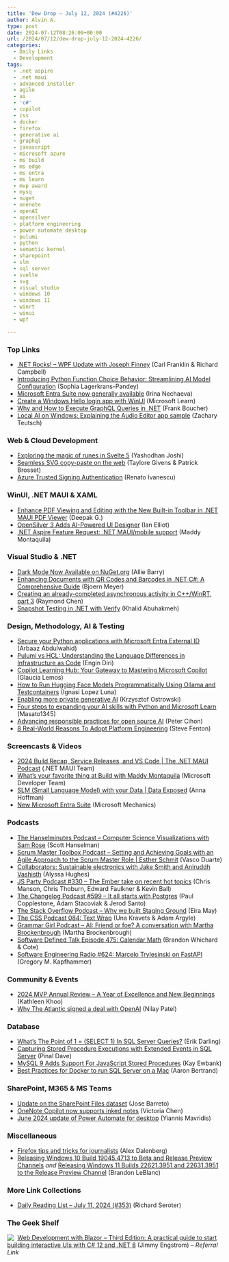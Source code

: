 ```yaml
---
title: 'Dew Drop – July 12, 2024 (#4226)'
author: Alvin A.
type: post
date: 2024-07-12T08:26:09+00:00
url: /2024/07/12/dew-drop-july-12-2024-4226/
categories:
  - Daily Links
  - Development
tags:
  - .net aspire
  - .net maui
  - advanced installer
  - agile
  - ai
  - 'c#'
  - copilot
  - css
  - docker
  - firefox
  - generative ai
  - graphql
  - javascript
  - microsoft azure
  - ms build
  - ms edge
  - ms entra
  - ms learn
  - mvp award
  - mysq
  - nuget
  - onenote
  - openAI
  - opensilver
  - platform engineering
  - power automate desktop
  - pulumi
  - python
  - semantic kernel
  - sharepoint
  - slm
  - sql server
  - svelte
  - svg
  - visual studio
  - windows 10
  - windows 11
  - winrt
  - winui
  - wpf

---
```

### <a name="top"></a>Top Links

  * <a href="https://www.spreaker.com/episode/wpf-update-with-joseph-finney--60662664" target="_blank" rel="noopener">.NET Rocks! &#8211; WPF Update with Joseph Finney</a> (Carl Franklin & Richard Campbell)
  * <a href="https://devblogs.microsoft.com/semantic-kernel/introducing-python-function-choice-behavior-streamlining-ai-model-configuration/" target="_blank" rel="noopener">Introducing Python Function Choice Behavior: Streamlining AI Model Configuration</a> (Sophia Lagerkrans-Pandey)
  * <a href="https://techcommunity.microsoft.com/t5/microsoft-entra-blog/microsoft-entra-suite-now-generally-available/ba-p/2520427" target="_blank" rel="noopener">Microsoft Entra Suite now generally available</a> (Irina Nechaeva)
  * <a href="https://learn.microsoft.com/windows/apps/develop/security/windows-hello-login" target="_blank" rel="noopener">Create a Windows Hello login app with WinUI</a> (Microsoft Learn)
  * <a href="https://devblogs.microsoft.com/dotnet/why-and-how-to-execute-graph-ql-queries-in-dotnet/" target="_blank" rel="noopener">Why and How to Execute GraphQL Queries in .NET</a> (Frank Boucher)
  * <a href="https://blogs.windows.com/windowsdeveloper/2024/07/11/local-ai-on-windows-explaining-the-audio-editor-app-sample/" target="_blank" rel="noopener">Local AI on Windows: Explaining the Audio Editor app sample</a> (Zachary Teutsch)



### <a name="web"></a>Web & Cloud Development

  * <a href="https://blog.logrocket.com/exploring-runes-svelte-5/" target="_blank" rel="noopener">Exploring the magic of runes in Svelte 5</a> (Yashodhan Joshi)
  * <a href="https://blogs.windows.com/msedgedev/2024/07/11/seamless-svg-copy-paste-on-the-web/" target="_blank" rel="noopener">Seamless SVG copy-paste on the web</a> (Taylore Givens & Patrick Brosset)
  * <a href="https://www.advancedinstaller.com/azure-trusted-signing-authentication.html" target="_blank" rel="noopener">Azure Trusted Signing Authentication</a> (Renato Ivanescu)



### <a name="silverlight"></a>WinUI, .NET MAUI & XAML

  * <a href="https://www.syncfusion.com/blogs/post/new-built-in-toolbar-maui-pdf-viewer?utm_source=alvinashcraft&utm_medium=email&utm_campaign=alvinashcraft_blog_edmjul24" target="_blank" rel="noopener">Enhance PDF Viewing and Editing with the New Built-in Toolbar in .NET MAUI PDF Viewer</a> (Deepak G.)
  * <a href="http://www.i-programmer.info/news/89-net/17325-opensilver-3-adds-ai-powered-ui-designer.html" target="_blank" rel="noopener">OpenSilver 3 Adds AI-Powered UI Designer</a> (Ian Elliot)
  * <a href="https://github.com/dotnet/aspire/issues/4684" target="_blank" rel="noopener">.NET Aspire Feature Request: .NET MAUI/mobile support</a> (Maddy Montaquila)



### <a name="dotnet"></a>Visual Studio & .NET

  * <a href="https://devblogs.microsoft.com/nuget/dark-mode-now-available-on-nuget-org/" target="_blank" rel="noopener">Dark Mode Now Available on NuGet.org</a> (Allie Barry)
  * <a href="https://www.textcontrol.com/blog/2024/07/11/enhancing-documents-with-qr-codes-and-barcodes-in-net-csharp-a-comprehensive-guide/" target="_blank" rel="noopener">Enhancing Documents with QR Codes and Barcodes in .NET C#: A Comprehensive Guide</a> (Bjoern Meyer)
  * <a href="https://devblogs.microsoft.com/oldnewthing/20240711-00/?p=109965" target="_blank" rel="noopener">Creating an already-completed asynchronous activity in C++/WinRT, part 3</a> (Raymond Chen)
  * <a href="https://blog.jetbrains.com/dotnet/2024/07/11/snapshot-testing-in-net-with-verify/" target="_blank" rel="noopener">Snapshot Testing in .NET with Verify</a> (Khalid Abuhakmeh)



### <a name="design"></a>Design, Methodology, AI & Testing

  * <a href="https://devblogs.microsoft.com/identity/secure-python-apps-with-external-id/" target="_blank" rel="noopener">Secure your Python applications with Microsoft Entra External ID</a> (Arbaaz Abdulwahid)
  * <a href="https://www.pulumi.com/blog/hcl-vs-pulumi/" target="_blank" rel="noopener">Pulumi vs HCL: Understanding the Language Differences in Infrastructure as Code</a> (Engin Diri)
  * <a href="https://techcommunity.microsoft.com/t5/microsoft-developer-community/copilot-learning-hub-your-gateway-to-mastering-microsoft-copilot/ba-p/4189618" target="_blank" rel="noopener">Copilot Learning Hub: Your Gateway to Mastering Microsoft Copilot</a> (Glaucia Lemos)
  * <a href="https://www.docker.com/blog/how-to-run-hugging-face-models-programmatically-using-ollama-and-testcontainers/" target="_blank" rel="noopener">How to Run Hugging Face Models Programmatically Using Ollama and Testcontainers</a> (Ignasi Lopez Luna)
  * <a href="https://developers.googleblog.com/en/enabling-more-private-gen-ai/" target="_blank" rel="noopener">Enabling more private generative AI</a> (Krzysztof Ostrowski)
  * <a href="https://techcommunity.microsoft.com/t5/microsoft-learn-blog/four-steps-to-expanding-your-ai-skills-with-python-and-microsoft/ba-p/4178714" target="_blank" rel="noopener">Four steps to expanding your AI skills with Python and Microsoft Learn</a> (Masato1345)
  * <a href="https://github.blog/2024-07-11-advancing-responsible-practices-for-open-source-ai/" target="_blank" rel="noopener">Advancing responsible practices for open source AI</a> (Peter Cihon)
  * <a href="https://thenewstack.io/8-real-world-reasons-to-adopt-platform-engineering/" target="_blank" rel="noopener">8 Real-World Reasons To Adopt Platform Engineering</a> (Steve Fenton)



### <a name="videos"></a>Screencasts & Videos

  * <a href="http://www.youtube.com/watch?v=yOX4UYiHFDc" target="_blank" rel="noopener">2024 Build Recap, Service Releases, and VS Code | The .NET MAUI Podcast</a> (.NET MAUI Team)
  * <a href="http://www.youtube.com/watch?v=5yh2hpY7A2c" target="_blank" rel="noopener">What&#8217;s your favorite thing at Build with Maddy Montaquila</a> (Microsoft Developer Team)
  * <a href="http://www.youtube.com/watch?v=s3CvH4uQAJo" target="_blank" rel="noopener">SLM (Small Language Model) with your Data | Data Exposed</a> (Anna Hoffman)
  * <a href="http://www.youtube.com/watch?v=sPtb3dzOdaE" target="_blank" rel="noopener">New Microsoft Entra Suite</a> (Microsoft Mechanics)



### <a name="podcasts"></a>Podcasts

  * <a href="https://www.hanselminutes.com/953/computer-science-visualizations-with-sam-rose" target="_blank" rel="noopener">The Hanselminutes Podcast &#8211; Computer Science Visualizations with Sam Rose</a> (Scott Hanselman)
  * <a href="https://scrummastertoolbox.libsyn.com/setting-and-achieving-goals-with-an-agile-approach-to-the-scrum-master-role-esther-schmit" target="_blank" rel="noopener">Scrum Master Toolbox Podcast &#8211; Setting and Achieving Goals with an Agile Approach to the Scrum Master Role | Esther Schmit</a> (Vasco Duarte)
  * <a href="https://www.microsoft.com/en-us/research/podcast/collaborators-sustainable-electronics-with-jake-smith-and-aniruddh-vashisth/" target="_blank" rel="noopener">Collaborators: Sustainable electronics with Jake Smith and Aniruddh Vashisth</a> (Alyssa Hughes)
  * <a href="https://changelog.com/jsparty/330" target="_blank" rel="noopener">JS Party Podcast #330 &#8211; The Ember take on recent hot topics</a> (Chris Manson, Chris Thoburn, Edward Faulkner & Kevin Ball)
  * <a href="https://changelog.com/podcast/599" target="_blank" rel="noopener">The Changelog Podcast #599 &#8211; It all starts with Postgres</a> (Paul Copplestone, Adam Stacoviak & Jerod Santo)
  * <a href="https://stackoverflow.blog/2024/07/12/why-we-built-staging-ground/" target="_blank" rel="noopener">The Stack Overflow Podcast &#8211; Why we built Staging Ground</a> (Eira May)
  * <a href="http://thecsspodcast.libsyn.com/084-text-wrap" target="_blank" rel="noopener">The CSS Podcast 084: Text Wrap</a> (Una Kravets & Adam Argyle)
  * <a href="https://grammar-girl.simplecast.com/episodes/martha-wSYnILFO" target="_blank" rel="noopener">Grammar Girl Podcast &#8211; AI: Friend or foe? A conversation with Martha Brockenbrough</a> (Martha Brockenbrough)
  * <a href="https://www.softwaredefinedtalk.com/475" target="_blank" rel="noopener">Software Defined Talk Episode 475: Calendar Math</a> (Brandon Whichard & Cote)
  * <a href="https://se-radio.net/2024/07/se-radio-624-marcelo-trylesinski-on-fastapi/" target="_blank" rel="noopener">Software Engineering Radio #624: Marcelo Trylesinski on FastAPI</a> (Gregory M. Kapfhammer)



### <a name="events"></a>Community & Events

  * <a href="https://techcommunity.microsoft.com/t5/microsoft-mvp-communities-blog/2024-mvp-annual-review-a-year-of-excellence-and-new-beginnings/ba-p/4188626" target="_blank" rel="noopener">2024 MVP Annual Review &#8211; A Year of Excellence and New Beginnings</a> (Kathleen Khoo)
  * <a href="https://www.theverge.com/2024/7/11/24196396/the-atlantic-openai-licensing-deal-ai-news-journalism-web-future-decoder-podcasts" target="_blank" rel="noopener">Why The Atlantic signed a deal with OpenAI</a> (Nilay Patel)



### <a name="sql"></a>Database

  * <a href="https://erikdarling.com/whats-the-point-of-1-select-1-in-sql-server-queries/" target="_blank" rel="noopener">What’s The Point of 1 = (SELECT 1) In SQL Server Queries?</a> (Erik Darling)
  * <a href="https://blog.sqlauthority.com/2024/07/11/capturing-stored-procedure-executions-with-extended-events-in-sql-server/" target="_blank" rel="noopener">Capturing Stored Procedure Executions with Extended Events in SQL Server</a> (Pinal Dave)
  * <a href="http://www.i-programmer.info/news/84-database/17319-mysql-9-adds-support-for-javascript-stored-procedures.html" target="_blank" rel="noopener">MySQL 9 Adds Support For JavaScript Stored Procedures</a> (Kay Ewbank)
  * <a href="https://www.mssqltips.com/sqlservertip/8035/best-practices-for-docker-to-run-sql-server-on-a-mac/" target="_blank" rel="noopener">Best Practices for Docker to run SQL Server on a Mac</a> (Aaron Bertrand)



### <a name="sp"></a>SharePoint, M365 & MS Teams

  * <a href="https://techcommunity.microsoft.com/t5/microsoft-graph-data-connect-for/update-on-the-sharepoint-files-dataset/ba-p/4189538" target="_blank" rel="noopener">Update on the SharePoint Files dataset</a> (Jose Barreto)
  * <a href="https://techcommunity.microsoft.com/t5/copilot-for-microsoft-365/onenote-copilot-now-supports-inked-notes/ba-p/4189327" target="_blank" rel="noopener">OneNote Copilot now supports inked notes</a> (Victoria Chen)
  * <a href="https://www.microsoft.com/en-us/power-platform/blog/power-automate/june-2024-update-of-power-automate-for-desktop/" target="_blank" rel="noopener">June 2024 update of Power Automate for desktop</a> (Yiannis Mavridis)



### <a name="misc"></a>Miscellaneous

  * <a href="https://blog.mozilla.org/en/products/firefox/firefox-tips/firefox-features-for-journalists/" target="_blank" rel="noopener">Firefox tips and tricks for journalists</a> (Alex Dalenberg)
  * <a href="https://blogs.windows.com/windows-insider/2024/07/11/releasing-windows-10-build-19045-4713-to-beta-and-release-preview-channels/" target="_blank" rel="noopener">Releasing Windows 10 Build 19045.4713 to Beta and Release Preview Channels</a> _and_ <a href="https://blogs.windows.com/windows-insider/2024/07/11/releasing-windows-11-builds-22621-3951-and-22631-3951-to-the-release-preview-channel/" target="_blank" rel="noopener">Releasing Windows 11 Builds 22621.3951 and 22631.3951 to the Release Preview Channel</a> (Brandon LeBlanc)



### <a name="links"></a>More Link Collections

  * <a href="https://seroter.com/2024/07/11/daily-reading-list-july-11-2024-353/" target="_blank" rel="noopener">Daily Reading List – July 11, 2024 (#353)</a> (Richard Seroter)



### <a name="shelf"></a>The Geek Shelf

<a href="https://www.amazon.com/dp/1835465919/?tag=amavin-20" target="_blank" rel="noopener"><img decoding="async" align="left" style="margin: 0px 4px 0px 0px; border: 0px currentcolor; border-image: none; float: left; display: inline; background-image: none;" src="https://m.media-amazon.com/images/I/41MlNFG1C1L._SS135_.jpg" border="0" /></a>&nbsp;<a href="https://www.amazon.com/dp/1835465919/?tag=amavin-20" target="_blank" rel="noopener">Web Development with Blazor &#8211; Third Edition: A practical guide to start building interactive UIs with C# 12 and .NET 8</a> (Jimmy Engstrom) _&#8211; Referral Link_